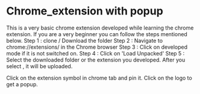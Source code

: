 # Chrome_extension with popup
This is a very basic chrome extension developed while learning the chrome extension. If you are a very beginner you can follow the steps mentioned below.
Step 1 : clone / Download the folder
Step 2 : Navigate to chrome://extensions/ in the Chrome browser 
Step 3 : Click on developed mode if it is not switched on.
Step 4 : Click on 'Load Unpacked' 
Step 5 : Select the downloaded folder or the extension you developed. 
         After you select , it will be uploaded. 
        
 Click on the extension symbol in chrome tab and pin it. Click on the logo to get a popup.

